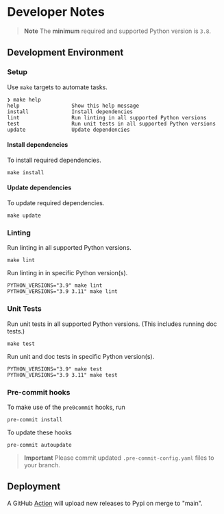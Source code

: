 # Developer Notes

> **Note**
> The **minimum** required and supported Python version is `3.8`.

## Development Environment
### Setup

Use `make` targets to automate tasks.
```shell
❯ make help
help                 Show this help message
install              Install dependencies
lint                 Run linting in all supported Python versions
test                 Run unit tests in all supported Python versions
update               Update dependencies
```
#### Install dependencies

To install required dependencies.
```shell
make install
```

#### Update dependencies

To update required dependencies.

```shell
make update
```

### Linting

Run linting in all supported Python versions.

```shell
make lint
```

Run linting in in specific Python version(s).

```shell
PYTHON_VERSIONS="3.9" make lint
PYTHON_VERSIONS="3.9 3.11" make lint
```

### Unit Tests

Run unit tests in all supported Python versions. (This includes running doc tests.)

```shell
make test
```

Run unit and doc tests in specific Python version(s).

```shell
PYTHON_VERSIONS="3.9" make test
PYTHON_VERSIONS="3.9 3.11" make test
```

### Pre-commit hooks
To make use of the `pre0commit` hooks, run
```shell
pre-commit install
```
To update these hooks
```shell
pre-commit autoupdate
```

> **Important**
> Please commit updated `.pre-commit-config.yaml` files to your branch.

## Deployment

A GitHub [Action](../.github/workflows/publish.yml) will upload new releases to Pypi on merge to "main".
